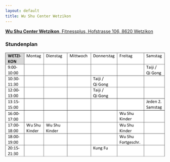 ```yaml
---
layout: default
title: Wu Shu Center Wetzikon
---
```


<a href="http://map.search.ch/wetzikon/hofstr.106" target="_blank">
<strong>Wu Shu Center Wetzikon</strong>, Fitnessplus, Hofstrasse 106, 8620 Wetzikon
</a>

### Stundenplan

<img src="/images/stundenplaene/stundenplan-wetzikon.png" alt="Stundenplan Wetzikon">